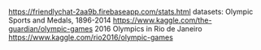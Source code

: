 
https://friendlychat-2aa9b.firebaseapp.com/stats.html
datasets:
Olympic Sports and Medals, 1896-2014
https://www.kaggle.com/the-guardian/olympic-games
2016 Olympics in Rio de Janeiro
https://www.kaggle.com/rio2016/olympic-games
